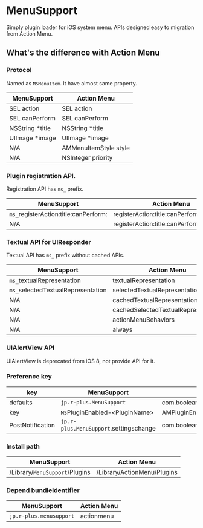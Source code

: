 # MenuSupport

Simply plugin loader for iOS system menu. APIs designed easy to migration from Action Menu.

## What's the difference with Action Menu

### Protocol

Named as `MSMenuItem`. It have almost same property.

| MenuSupport     | Action Menu           |
| --------------- | --------------------- |
| SEL action      | SEL action            |
| SEL canPerform  | SEL canPerform        |
| NSString *title | NSString *title       |
| UIImage *image  | UIImage *image        |
| N/A             | AMMenuItemStyle style |
| N/A             | NSInteger priority    |

### Plugin registration API.

Registration API has `ms_` prefix.

| MenuSupport                           | Action Menu                                |
| ------------------------------------- | ------------------------------------------ |
| `ms_`registerAction:title:canPerform: | registerAction:title:canPerform:           |
| N/A                                   | registerAction:title:canPerform:forPlugin: |

### Textual API for UIResponder

Textual API has `ms_` prefix without cached APIs.

| MenuSupport                        | Action Menu                         |
| ---------------------------------- | ----------------------------------- |
| `ms_`textualRepresentation         | textualRepresentation               |
| `ms_`selectedTextualRepresentation | selectedTextualRepresentation       |
| N/A                                | cachedTextualRepresentation         |
| N/A                                | cachedSelectedTextualRepresentation |
| N/A                                | actionMenuBehaviors                 |
| N/A                                | always                              |

### UIAlertView API

UIAlertView is deprecated from iOS 8, not provide API for it.

### Preference key


| key              | MenuSupport                            | Action Menu                                |
| ---------------- | -------------------------------------- | ------------------------------------------ |
| defaults         | `jp.r-plus.MenuSupport`                | com.booleanmagic.ActionMenu                |
| key              | `MS`PluginEnabled-<PluginName\>        | AMPluginEnabled-<PluginName\>              |
| PostNotification | `jp.r-plus.MenuSupport`.settingschange | com.booleanmagic.ActionMenu.settingschange |

### Install path

| MenuSupport                    | Action Menu                 |
| ------------------------------ | --------------------------- |
| /Library/`MenuSupport`/Plugins | /Library/ActionMenu/Plugins |

### Depend bundleIdentifier

| MenuSupport             | Action Menu |
| ----------------------- | ----------- |
| `jp.r-plus.menusupport` | actionmenu  |
